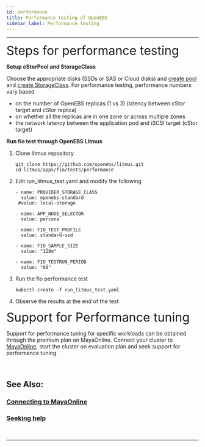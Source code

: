 ```yaml
---
id: performance
title: Performance testing of OpenEBS
sidebar_label: Performance testing
---
```

------

<font size="6">Steps for performance testing</font> 

**Setup cStorPool and StorageClass**

Choose the appropriate disks (SSDs or SAS or Cloud disks) and [create pool](/docs/next/configurepools.html)  and [create StorageClass](/docs/next/sc.html). For performance testing, performance numbers vary based 

- on the number of OpenEBS replicas (1 vs 3) (latency between cStor target and cStor replica)
- on whether all the replicas are in one zone or across multiple zones
- the network latency between the application pod and iSCSI target (cStor target)

**Run fio test through OpenEBS Litmus** 

1. Clone litmus repository

   ```
   git clone https://github.com/openebs/litmus.git
   cd litmus/apps/fio/tests/performance
   ```

2. Edit run_litmus_test.yaml and modify the following

   ```
   - name: PROVIDER_STORAGE_CLASS
     value: openebs-standard
    #value: local-storage
   
   - name: APP_NODE_SELECTOR
     value: percona
   
   - name: FIO_TEST_PROFILE
     value: standard-ssd
   
   - name: FIO_SAMPLE_SIZE
     value: "128m"
   
   - name: FIO_TESTRUN_PERIOD
     value: "60"
   ```

3. Run the fio performance test

   ```
   kubectl create -f run_litmus_test.yaml
   ```

4. Observe the results at the end of the test

<font size="6">Support for Performance tuning </font>

Support for performance tuning for specific workloads can be obtained through the premium plan on MayaOnline. Connect your cluster to <a href="https://mayaonline.io" target="_blank">MayaOnline</a>, start the cluster on evaluation plan and seek support for performance tuning. 

<br>

## See Also:

### [Connecting to MayaOnline](/docs/next/mayaonline.html)

### [Seeking help](/docs/next/support.html)

<br>

<hr>

<br>

<!-- Hotjar Tracking Code for https://docs.openebs.io -->
<script>
   (function(h,o,t,j,a,r){
       h.hj=h.hj||function(){(h.hj.q=h.hj.q||[]).push(arguments)};
       h._hjSettings={hjid:785693,hjsv:6};
       a=o.getElementsByTagName('head')[0];
       r=o.createElement('script');r.async=1;
       r.src=t+h._hjSettings.hjid+j+h._hjSettings.hjsv;
       a.appendChild(r);
   })(window,document,'https://static.hotjar.com/c/hotjar-','.js?sv=');
</script>


<!-- Global site tag (gtag.js) - Google Analytics -->
<script async src="https://www.googletagmanager.com/gtag/js?id=UA-92076314-12"></script>
<script>
  window.dataLayer = window.dataLayer || [];
  function gtag(){dataLayer.push(arguments);}
  gtag('js', new Date());

  gtag('config', 'UA-92076314-12');
</script>
